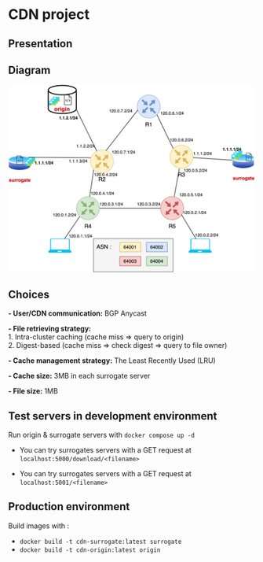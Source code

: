 # CDN project


## Presentation


## Diagram
![Diagram](diagram.png)
## Choices
**- User/CDN communication:** BGP Anycast

**- File retrieving strategy:**  
	1. Intra-cluster caching (cache miss => query to origin)   
	2. Digest-based (cache miss => check digest => query to file owner)

**- Cache management strategy:** The Least Recently Used (LRU)  

**- Cache size:** 3MB in each surrogate server  

**- File size:** 1MB

## Test servers in development environment
Run origin & surrogate servers with `docker compose up -d`  
- You can try surrogates servers with a GET request at `localhost:5000/download/<filename>` 

- You can try surrogates servers with a GET request at `localhost:5001/<filename>`

## Production environment
Build images with :
- `docker build -t cdn-surrogate:latest surrogate`
- `docker build -t cdn-origin:latest origin`
